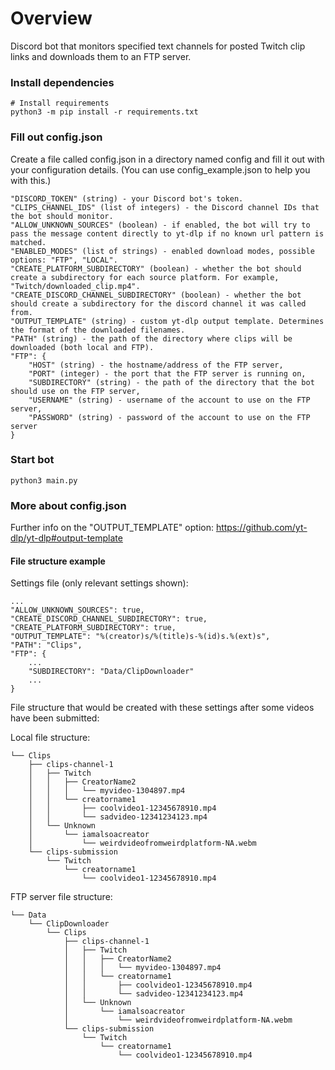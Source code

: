 # Overview

Discord bot that monitors specified text channels for posted Twitch clip links and downloads them to an FTP server.</br>


### Install dependencies
    # Install requirements  
	python3 -m pip install -r requirements.txt  

### Fill out config.json
Create a file called config.json in a directory named config and fill it out with your configuration details.
(You can use config_example.json to help you with this.)<br>
    
    "DISCORD_TOKEN" (string) - your Discord bot's token.
    "CLIPS_CHANNEL_IDS" (list of integers) - the Discord channel IDs that the bot should monitor.
    "ALLOW_UNKNOWN_SOURCES" (boolean) - if enabled, the bot will try to pass the message content directly to yt-dlp if no known url pattern is matched.
    "ENABLED_MODES" (list of strings) - enabled download modes, possible options: "FTP", "LOCAL".
    "CREATE_PLATFORM_SUBDIRECTORY" (boolean) - whether the bot should create a subdirectory for each source platform. For example, "Twitch/downloaded_clip.mp4".
    "CREATE_DISCORD_CHANNEL_SUBDIRECTORY" (boolean) - whether the bot should create a subdirectory for the discord channel it was called from.
    "OUTPUT_TEMPLATE" (string) - custom yt-dlp output template. Determines the format of the downloaded filenames.
    "PATH" (string) - the path of the directory where clips will be downloaded (both local and FTP).
    "FTP": {
        "HOST" (string) - the hostname/address of the FTP server,
        "PORT" (integer) - the port that the FTP server is running on,
        "SUBDIRECTORY" (string) - the path of the directory that the bot should use on the FTP server,
        "USERNAME" (string) - username of the account to use on the FTP server,
        "PASSWORD" (string) - password of the account to use on the FTP server
    }

### Start bot  
	python3 main.py

### More about config.json

Further info on the "OUTPUT_TEMPLATE" option: https://github.com/yt-dlp/yt-dlp#output-template

#### File structure example
Settings file (only relevant settings shown):<br>

    ...
    "ALLOW_UNKNOWN_SOURCES": true,
    "CREATE_DISCORD_CHANNEL_SUBDIRECTORY": true,    
    "CREATE_PLATFORM_SUBDIRECTORY": true,
    "OUTPUT_TEMPLATE": "%(creator)s/%(title)s-%(id)s.%(ext)s",
    "PATH": "Clips",
    "FTP": {
        ...
        "SUBDIRECTORY": "Data/ClipDownloader"
        ...
    }

File structure that would be created with these settings after some videos have been submitted:

Local file structure:
```
└── Clips
    ├── clips-channel-1
    │   ├── Twitch
    │   │   ├── CreatorName2
    │   │   │   └── myvideo-1304897.mp4
    │   │   └── creatorname1
    │   │       ├── coolvideo1-12345678910.mp4
    │   │       └── sadvideo-12341234123.mp4
    │   └── Unknown
    │       └── iamalsoacreator
    │           └── weirdvideofromweirdplatform-NA.webm
    └── clips-submission
        └── Twitch
            └── creatorname1
                └── coolvideo1-12345678910.mp4
```
FTP server file structure:
```
└── Data
    └── ClipDownloader
        └── Clips
            ├── clips-channel-1
            │   ├── Twitch
            │   │   ├── CreatorName2
            │   │   │   └── myvideo-1304897.mp4
            │   │   └── creatorname1
            │   │       ├── coolvideo1-12345678910.mp4
            │   │       └── sadvideo-12341234123.mp4
            │   └── Unknown
            │       └── iamalsoacreator
            │           └── weirdvideofromweirdplatform-NA.webm
            └── clips-submission
                └── Twitch
                    └── creatorname1
                        └── coolvideo1-12345678910.mp4
```
